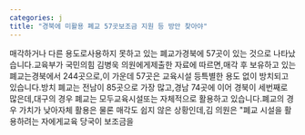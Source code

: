 ```yaml
---
categories: j
title: "경북에 미활용 폐교 57곳보조금 지원 등 방안 찾아야"
---
```

매각하거나 다른 용도로사용하지 못하고 있는 폐교가경북에 57곳이 있는 것으로 나타났습니다.교육부가 국민의힘 김병욱 의원에게제출한 자료에 따르면,매각 후 보유하고 있는 폐교는경북에서 244곳으로,이 가운데 57곳은 교육시설 등특별한 용도 없이 방치되고 있습니다.방치 폐교는 전남이 85곳으로 가장 많고,경남 74곳에 이어 경북이 세번째로 많은데,대구의 경우 폐교는 모두교육시설또는 자체적으로 활용하고 있습니다.폐교의 경우 가치가 낮아자체 활용은 물론 매각도 쉽지 않은 상황인데,김 의원은 "폐교 시설을 활용하려는 자에게교육 당국이 보조금을